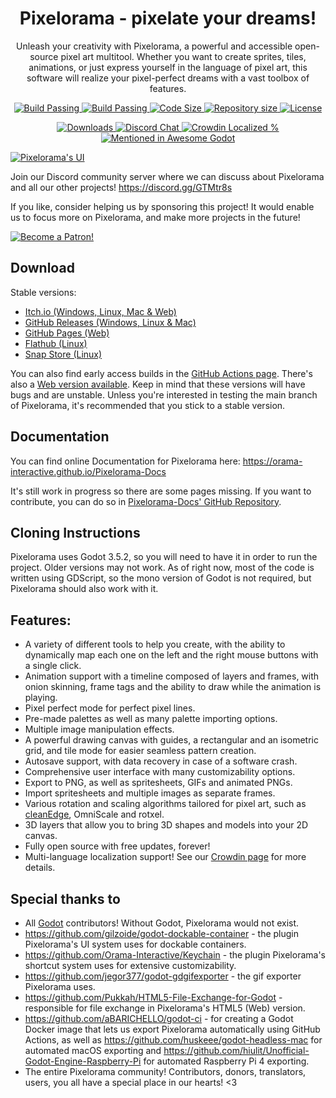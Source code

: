 <p align="center">
    <h1 align = "center">Pixelorama - pixelate your dreams!</h1>
</p>
<p align="center">
    Unleash your creativity with Pixelorama, a powerful and accessible open-source pixel art multitool. Whether you want to create sprites, tiles, animations, or just express yourself in the language of pixel art, this software will realize your pixel-perfect dreams with a vast toolbox of features.
</p>
<p align="center">
    <a href="https://github.com/Orama-Interactive/Pixelorama/actions">
        <img src="https://github.com/Orama-Interactive/Pixelorama/workflows/dev-desktop-builds/badge.svg" alt="Build Passing" />
    </a>
    <a href="https://orama-interactive.github.io/Pixelorama/early_access/">
        <img src="https://github.com/Orama-Interactive/Pixelorama/workflows/dev-web/badge.svg" alt="Build Passing" />
    </a>
    <a href="https://github.com/Orama-Interactive/Pixelorama">
        <img src="https://img.shields.io/github/languages/code-size/Orama-Interactive/Pixelorama.svg" alt="Code Size" />
    </a>
    <a href="https://github.com/Orama-Interactive/Pixelorama">
        <img src="https://img.shields.io/github/repo-size/Orama-Interactive/Pixelorama.svg" alt="Repository size" />
    </a>
    <a href="https://github.com/Orama-Interactive/Pixelorama/blob/master/LICENSE">
        <img src="https://img.shields.io/github/license/Orama-Interactive/Pixelorama.svg" alt="License" />
    </a>
</p>
<p align="center">
    <a href="https://github.com/Orama-Interactive/Pixelorama/releases">
        <img src="https://img.shields.io/github/downloads/Orama-Interactive/Pixelorama/total?color=lightgreen" alt="Downloads" />
    </a>
    <a href="https://discord.gg/GTMtr8s">
        <img src="https://discord.com/api/guilds/645793202393186339/embed.png" alt="Discord Chat" />
    </a>
    <a href="https://crowdin.com/project/pixelorama">
        <img src="https://badges.crowdin.net/pixelorama/localized.svg" alt="Crowdin Localized %" />
    </a>
    <a href="https://github.com/godotengine/awesome-godot">
        <img src="https://awesome.re/mentioned-badge.svg" alt="Mentioned in Awesome Godot" />
    </a>
</p>
 
[![Pixelorama's UI](https://img.itch.zone/aW1hZ2UvNDcwMzY3LzcwMTE1NzUucG5n/original/7Ykr%2Fj.png)](https://youtu.be/sM1v5uaBSrM)

Join our Discord community server where we can discuss about Pixelorama and all our other projects! https://discord.gg/GTMtr8s

If you like, consider helping us by sponsoring this project! It would enable us to focus more on Pixelorama, and make more projects in the future!

[![Become a Patron!](https://c5.patreon.com/external/logo/become_a_patron_button.png)](https://patreon.com/OramaInteractive)

## Download
Stable versions:
- [Itch.io (Windows, Linux, Mac & Web)](https://orama-interactive.itch.io/pixelorama)
- [GitHub Releases (Windows, Linux & Mac)](https://github.com/Orama-Interactive/Pixelorama/releases)
- [GitHub Pages (Web)](https://orama-interactive.github.io/Pixelorama/)
- [Flathub (Linux)](https://flathub.org/apps/details/com.orama_interactive.Pixelorama)
- [Snap Store (Linux)](https://snapcraft.io/pixelorama)

You can also find early access builds in the [GitHub Actions page](https://github.com/Orama-Interactive/Pixelorama/actions). There's also a [Web version available](https://orama-interactive.github.io/Pixelorama/early_access/).
Keep in mind that these versions will have bugs and are unstable. Unless you're interested in testing the main branch of Pixelorama, it's recommended that you stick to a stable version.

## Documentation
You can find online Documentation for Pixelorama here: https://orama-interactive.github.io/Pixelorama-Docs

It's still work in progress so there are some pages missing. If you want to contribute, you can do so in [Pixelorama-Docs' GitHub Repository](https://github.com/Orama-Interactive/Pixelorama-Docs).

## Cloning Instructions
Pixelorama uses Godot 3.5.2, so you will need to have it in order to run the project. Older versions may not work.
As of right now, most of the code is written using GDScript, so the mono version of Godot is not required, but Pixelorama should also work with it.

## Features:
- A variety of different tools to help you create, with the ability to dynamically map each one on the left and the right mouse buttons with a single click.
- Animation support with a timeline composed of layers and frames, with onion skinning, frame tags and the ability to draw while the animation is playing.
- Pixel perfect mode for perfect pixel lines.
- Pre-made palettes as well as many palette importing options.
- Multiple image manipulation effects.
- A powerful drawing canvas with guides, a rectangular and an isometric grid, and tile mode for easier seamless pattern creation.
- Autosave support, with data recovery in case of a software crash.
- Comprehensive user interface with many customizability options.
- Export to PNG, as well as spritesheets, GIFs and animated PNGs.
- Import spritesheets and multiple images as separate frames.
- Various rotation and scaling algorithms tailored for pixel art, such as [cleanEdge](http://torcado.com/cleanEdge/), OmniScale and rotxel.
- 3D layers that allow you to bring 3D shapes and models into your 2D canvas.
- Fully open source with free updates, forever!
- Multi-language localization support! See our [Crowdin page](https://crowdin.com/project/pixelorama) for more details.


## Special thanks to
- All [Godot](https://github.com/godotengine/godot) contributors! Without Godot, Pixelorama would not exist.
- https://github.com/gilzoide/godot-dockable-container - the plugin Pixelorama's UI system uses for dockable containers.
- https://github.com/Orama-Interactive/Keychain - the plugin Pixelorama's shortcut system uses for extensive customizability.
- https://github.com/jegor377/godot-gdgifexporter - the gif exporter Pixelorama uses.
- https://github.com/Pukkah/HTML5-File-Exchange-for-Godot - responsible for file exchange in Pixelorama's HTML5 (Web) version.
- https://github.com/aBARICHELLO/godot-ci - for creating a Godot Docker image that lets us export Pixelorama automatically using GitHub Actions, as well as https://github.com/huskeee/godot-headless-mac for automated macOS exporting and https://github.com/hiulit/Unofficial-Godot-Engine-Raspberry-Pi for automated Raspberry Pi 4 exporting.
- The entire Pixelorama community! Contributors, donors, translators, users, you all have a special place in our hearts! <3

